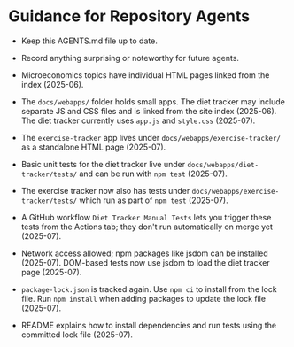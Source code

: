 # Guidance for Repository Agents

- Keep this AGENTS.md file up to date.
- Record anything surprising or noteworthy for future agents.
- Microeconomics topics have individual HTML pages linked from the index (2025-06).
- The `docs/webapps/` folder holds small apps. The diet tracker may include separate JS and CSS files and is linked from the site index (2025-06). The diet tracker currently uses `app.js` and `style.css` (2025-07).
- The `exercise-tracker` app lives under `docs/webapps/exercise-tracker/` as a standalone HTML page (2025-07).
 - Basic unit tests for the diet tracker live under
   `docs/webapps/diet-tracker/tests/` and can be run with `npm test` (2025-07).
 - The exercise tracker now also has tests under
   `docs/webapps/exercise-tracker/tests/` which run as part of `npm test` (2025-07).

- A GitHub workflow `Diet Tracker Manual Tests` lets you trigger these
  tests from the Actions tab; they don't run automatically on merge yet (2025-07).

- Network access allowed; npm packages like jsdom can be installed (2025-07).
  DOM-based tests now use jsdom to load the diet tracker page (2025-07).
- `package-lock.json` is tracked again. Use `npm ci` to install from the lock
  file. Run `npm install` when adding packages to update the lock file (2025-07).
- README explains how to install dependencies and run tests using the committed
  lock file (2025-07).
